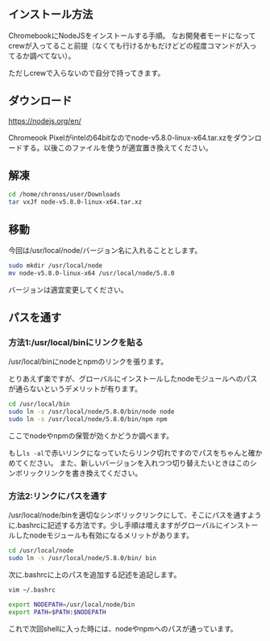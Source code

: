## インストール方法

ChromebookにNodeJSをインストールする手順。
なお開発者モードになってcrewが入ってること前提（なくても行けるかもだけどどの程度コマンドが入ってるか調べてない）。

ただしcrewで入らないので自分で持ってきます。

## ダウンロード

https://nodejs.org/en/

Chromeook Pixelがintelの64bitなのでnode-v5.8.0-linux-x64.tar.xzをダウンロードする。以後このファイルを使うが適宜置き換えてください。

## 解凍

```sh
cd /home/chronos/user/Downloads
tar vxJf node-v5.8.0-linux-x64.tar.xz
```

## 移動

今回は/usr/local/node/バージョン名に入れることとします。

```sh
sudo mkdir /usr/local/node
mv node-v5.8.0-linux-x64 /usr/local/node/5.8.0
```

バージョンは適宜変更してください。

## パスを通す

### 方法1:/usr/local/binにリンクを貼る

/usr/local/binにnodeとnpmのリンクを張ります。

とりあえず楽ですが、グローバルにインストールしたnodeモジュールへのパスが通らないというデメリットが有ります。

```sh
cd /usr/local/bin
sudo ln -s /usr/local/node/5.8.0/bin/node node
sudo ln -s /usr/local/node/5.8.0/bin/npm npm
```

ここでnodeやnpmの保管が効くかどうか調べます。

もし`ls -al`で赤いリンクになっていたらリンク切れですのでパスをちゃんと確かめてください。
また、新しいバージョンを入れつつ切り替えたいときはこのシンボリックリンクを書き換えてください。

### 方法2:リンクにパスを通す

/usr/local/node/binを適切なシンボリックリンクにして、そこにパスを通すように.bashrcに記述する方法です。少し手順は増えますがグローバルにインストールしたnodeモジュールも有効になるメリットがあります。

```sh
cd /usr/local/node
sudo ln -s /usr/local/node/5.8.0/bin/ bin
```

次に.bashrcに上のパスを追加する記述を追記します。

```sh
vim ~/.bashrc
```

```sh
export NODEPATH=/usr/local/node/bin
export PATH=$PATH:$NODEPATH
```

これで次回shellに入った時には、nodeやnpmへのパスが通っています。
